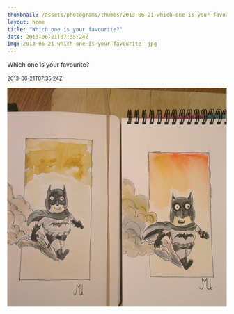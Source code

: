 ```yaml
---
thumbnail: /assets/photograms/thumbs/2013-06-21-which-one-is-your-favourite-.png
layout: home
title: "Which one is your favourite?"
date: 2013-06-21T07:35:24Z
img: 2013-06-21-which-one-is-your-favourite-.jpg
---
```


Which one is your favourite?

<small>2013-06-21T07:35:24Z</small>

![Which one is your favourite?](/assets/photograms/original/2013-06-21-which-one-is-your-favourite-.jpg)
